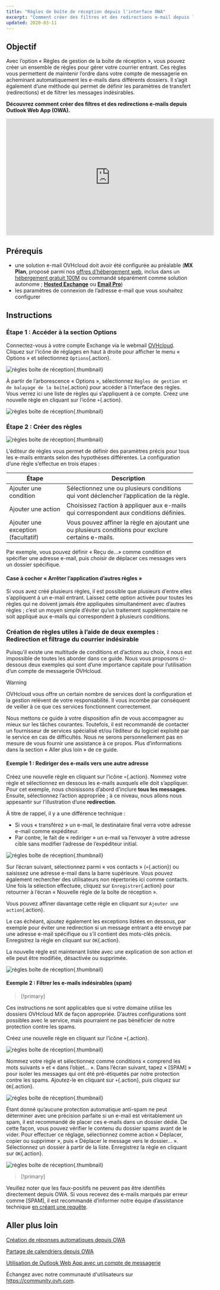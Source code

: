 ```yaml
---
title: "Règles de boîte de réception depuis l'interface OWA"
excerpt: "Comment créer des filtres et des redirections e-mail depuis l'interface OWA"
updated: 2020-03-11
---
```


## Objectif

Avec l’option « Règles de gestion de la boîte de réception », vous pouvez créer un ensemble de règles pour gérer votre courrier entrant. Ces règles vous permettent de maintenir l’ordre dans votre compte de messagerie en acheminant automatiquement les e-mails dans différents dossiers. Il s’agit également d’une méthode qui permet de définir les paramètres de transfert (redirections) et de filtrer les messages indésirables.

**Découvrez comment créer des filtres et des redirections e-mails depuis Outlook Web App (OWA).**

<iframe class="video" width="560" height="315" src="https://www.youtube-nocookie.com/embed/z1D2wc7XWX4?start=48" title="YouTube video player" frameborder="0" allow="accelerometer; autoplay; clipboard-write; encrypted-media; gyroscope; picture-in-picture" allowfullscreen></iframe>

## Prérequis

- une solution e-mail OVHcloud doit avoir été configurée au préalable (**MX Plan**, proposé parmi nos [offres d’hébergement web](/links/web/hosting), inclus dans un [hébergement gratuit 100M](/links/web/domains-free-hosting) ou commandé séparément comme solution autonome ; [**Hosted Exchange**](/links/web/emails-hosted-exchange) ou [**Email Pro**](/links/web/email-pro))
- les paramètres de connexion de l’adresse e-mail que vous souhaitez configurer

## Instructions

### Étape 1 : Accéder à la section Options

Connectez-vous à votre compte Exchange via le webmail [OVHcloud](https://www.ovh.com/fr/mail/). Cliquez sur l’icône de réglages en haut à droite pour afficher le menu « Options » et sélectionnez `Options`{.action}.

![règles boîte de réception](images/exchange-rules-step1.png){.thumbnail}

À partir de l’arborescence « Options », sélectionnez `Règles de gestion et de balayage de la boîte`{.action} pour accéder à l’interface des règles. Vous verrez ici une liste de règles qui s’appliquent à ce compte. Créez une nouvelle règle en cliquant sur l’icône `+`{.action}.

![règles boîte de réception](images/exchange-rules-step2.png){.thumbnail}

### Étape 2 : Créer des règles

![règles boîte de réception](images/exchange-rules-step3.png){.thumbnail}

L’éditeur de règles vous permet de définir des paramètres précis pour tous les e-mails entrants selon des hypothèses différentes. La configuration d’une règle s’effectue en trois étapes :

|Étape|Description|
|---|---|
|Ajouter une condition|Sélectionnez une ou plusieurs conditions qui vont déclencher l’application de la règle.|
|Ajouter une action|Choisissez l’action à appliquer aux e-mails qui correspondent aux conditions définies.|
|Ajouter une exception (facultatif)|Vous pouvez affiner la règle en ajoutant une ou plusieurs conditions pour exclure certains e-mails.|

Par exemple, vous pouvez définir « Reçu de...» comme condition et spécifier une adresse e-mail, puis choisir de déplacer ces messages vers un dossier spécifique.

#### Case à cocher « Arrêter l’application d’autres règles »

Si vous avez créé plusieurs règles, il est possible que plusieurs d’entre elles s’appliquent à un e-mail entrant. Laissez cette option activée pour toutes les règles qui ne doivent jamais être appliquées simultanément avec d’autres règles ; c’est un moyen simple d’éviter qu’un traitement supplémentaire ne soit appliqué aux e-mails qui correspondent à plusieurs conditions.

### Création de règles utiles à l’aide de deux exemples : Redirection et filtrage du courrier indésirable 

Puisqu’il existe une multitude de conditions et d’actions au choix, il nous est impossible de toutes les aborder dans ce guide. Nous vous proposons ci-dessous deux exemples qui sont d’une importance capitale pour l’utilisation d’un compte de messagerie OVHcloud. 

> [!warning]
>OVHcloud vous offre un certain nombre de services dont la configuration et la gestion relèvent de votre responsabilité. Il vous incombe par conséquent de veiller à ce que ces services fonctionnent correctement.
>
>Nous mettons ce guide à votre disposition afin de vous accompagner au mieux sur les tâches courantes. Toutefois, il est recommandé de contacter un fournisseur de services spécialisé et/ou l’éditeur du logiciel exploité par le service en cas de difficultés. Nous ne serons personnellement pas en mesure de vous fournir une assistance à ce propos. Plus d’informations dans la section « Aller plus loin » de ce guide.
>

#### Exemple 1 : Rediriger des e-mails vers une autre adresse

Créez une nouvelle règle en cliquant sur l’icône `+`{.action}. Nommez votre règle et sélectionnez en dessous les e-mails auxquels elle doit s’appliquer. Pour cet exemple, nous choisissons d’abord d’inclure **tous les messages**. Ensuite, sélectionnez l’action appropriée ; à ce niveau, nous allons nous appesantir sur l’illustration d’une **redirection**. 

À titre de rappel, il y a une différence technique : 

* Si vous « transférez » un e-mail, le destinataire final verra votre adresse e-mail comme expéditeur. 
* Par contre, le fait de « rediriger » un e-mail va l’envoyer à votre adresse cible sans modifier l’adresse de l’expéditeur initial. 

![règles boîte de réception](images/exchange-rules-step4.png){.thumbnail}

Sur l’écran suivant, sélectionnez parmi « vos contacts » (`+`{.action}) ou saisissez une adresse e-mail dans la barre supérieure. Vous pouvez également rechercher des utilisateurs non répertoriés ici comme contacts. Une fois la sélection effectuée, cliquez sur `Enregistrer`{.action} pour retourner à l’écran « Nouvelle règle de la boîte de réception ». 

Vous pouvez affiner davantage cette règle en cliquant sur `Ajouter une action`{.action}. 

Le cas échéant, ajoutez également les exceptions listées en dessous, par exemple pour éviter une redirection si un message entrant a été envoyé par une adresse e-mail spécifique ou s’il contient des mots-clés précis. Enregistrez la règle en cliquant sur `OK`{.action}.

La nouvelle règle est maintenant listée avec une explication de son action et elle peut être modifiée, désactivée ou supprimée.

![règles boîte de réception](images/redirection_rulebis.gif){.thumbnail}

#### Exemple 2 : Filtrer les e-mails indésirables (spam)

> [!primary]
>
Ces instructions ne sont applicables que si votre domaine utilise les dossiers OVHcloud MX de façon appropriée. D’autres configurations sont possibles avec le service, mais pourraient ne pas bénéficier de notre protection contre les spams.
>

Créez une nouvelle règle en cliquant sur l’icône `+`{.action}.

![règles boîte de réception](images/exchange-rules-step7.png){.thumbnail}

Nommez votre règle et sélectionnez comme conditions « comprend les mots suivants » et « dans l’objet... ». Dans l’écran suivant, tapez « [SPAM] » pour isoler les messages qui ont été pré-étiquetés par notre protection contre les spams. Ajoutez-le en cliquant sur `+`{.action}, puis cliquez sur `OK`{.action}.

![règles boîte de réception](images/exchange-rules-step8.png){.thumbnail}

Étant donné qu’aucune protection automatique anti-spam ne peut déterminer avec une précision parfaite si un e-mail est véritablement un spam, il est recommandé de placer ces e-mails dans un dossier dédié. De cette façon, vous pouvez vérifier le contenu du dossier spams avant de le vider. Pour effectuer ce réglage, sélectionnez comme action « Déplacer, copier ou supprimer », puis « Déplacer le message vers le dossier... ». Sélectionnez un dossier à partir de la liste. Enregistrez la règle en cliquant sur `OK`{.action}.

![règles boîte de réception](images/exchange-rules-step9_2.png){.thumbnail}

> [!primary]
>
Veuillez noter que les faux-positifs ne peuvent pas être identifiés directement depuis OWA. Si vous recevez des e-mails marqués par erreur comme [SPAM], il est recommandé d’informer notre équipe d’assistance technique [en créant une requête](https://help.ovhcloud.com/csm?id=csm_get_help).
>

## Aller plus loin

[Création de réponses automatiques depuis OWA](/pages/web_cloud/email_and_collaborative_solutions/using_the_outlook_web_app_webmail/owa_automatic_replies)

[Partage de calendriers depuis OWA](/pages/web_cloud/email_and_collaborative_solutions/using_the_outlook_web_app_webmail/owa_calendar_sharing)

[Utilisation de Outlook Web App avec un compte de messagerie](/pages/web_cloud/email_and_collaborative_solutions/using_the_outlook_web_app_webmail/email_owa)

Échangez avec notre communauté d'utilisateurs sur <https://community.ovh.com>.